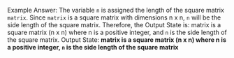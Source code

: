 Example Answer:
The variable `n` is assigned the length of the square matrix `matrix`. Since `matrix` is a square matrix with dimensions n x n, `n` will be the side length of the square matrix. Therefore, the Output State is: matrix is a square matrix (n x n) where n is a positive integer, and `n` is the side length of the square matrix.
Output State: **matrix is a square matrix (n x n) where n is a positive integer, `n` is the side length of the square matrix**